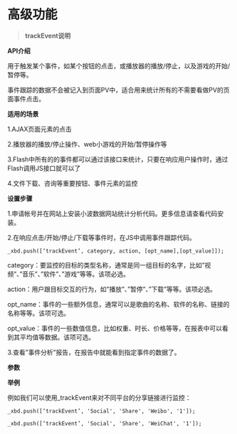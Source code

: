 # 高级功能

> **trackEvent说明**

**API介绍**

用于触发某个事件，如某个按钮的点击，或播放器的播放\/停止，以及游戏的开始\/暂停等。

事件跟踪的数据不会被记入到页面PV中，适合用来统计所有的不需要看做PV的页面事件点击。

**适用的场景**

1.AJAX页面元素的点击

2.播放器的播放\/停止操作、web小游戏的开始\/暂停操作等

3.Flash中所有的的事件都可以通过该接口来统计，只要在响应用户操作时，通过Flash调用JS接口就可以了

4.文件下载、咨询等重要按钮、事件元素的监控

**设置步骤**

1.申请帐号并在网站上安装小波数据网站统计分析代码。更多信息请查看代码安装。

2.在响应点击\/开始\/停止\/下载等事件时，在JS中调用事件跟踪代码。

```
_xbd.push([‘trackEvent’, category, action, [opt_name],[opt_value]]);
```

category：要监控的目标的类型名称，通常是同一组目标的名字，比如”视频”、”音乐”、”软件”、”游戏”等等。该项必选。

action：用户跟目标交互的行为，如”播放”、”暂停”、”下载”等等。该项必选。

opt\_name：事件的一些额外信息，通常可以是歌曲的名称、软件的名称、链接的名称等等。该项可选。

opt\_value：事件的一些数值信息，比如权重、时长、价格等等，在报表中可以看到其平均值等数据。该项可选。

3.查看”事件分析”报告，在报告中就能看到指定事件的数据了。

**参数**



**举例**

例如我们可以使用\_trackEvent来对不同平台的分享链接进行监控：

```
_xbd.push([‘trackEvent’, 'Social', 'Share', 'Weibo', '1']);

_xbd.push([‘trackEvent’, 'Social', 'Share', 'WeiChat', '1']);
```

